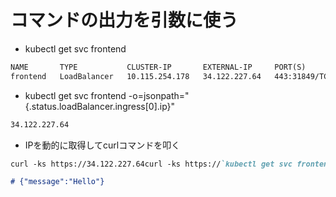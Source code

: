 # コマンドの出力を引数に使う
- kubectl get svc frontend
```md
NAME       TYPE           CLUSTER-IP       EXTERNAL-IP     PORT(S)         AGE
frontend   LoadBalancer   10.115.254.178   34.122.227.64   443:31849/TCP   2m15s
```
- kubectl get svc frontend -o=jsonpath="{.status.loadBalancer.ingress[0].ip}"
```md
34.122.227.64
```
- IPを動的に取得してcurlコマンドを叩く
```md
curl -ks https://34.122.227.64curl -ks https://`kubectl get svc frontend -o=jsonpath="{.status.loadBalancer.ingress[0].ip}"`

# {"message":"Hello"}
```
